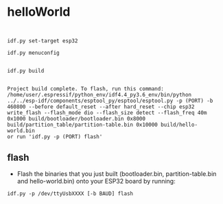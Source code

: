 # helloWorld

##

```

idf.py set-target esp32

idf.py menuconfig


idf.py build


```

```
Project build complete. To flash, run this command:
/home/user/.espressif/python_env/idf4.4_py3.6_env/bin/python ../../esp-idf/components/esptool_py/esptool/esptool.py -p (PORT) -b 460800 --before default_reset --after hard_reset --chip esp32  write_flash --flash_mode dio --flash_size detect --flash_freq 40m 0x1000 build/bootloader/bootloader.bin 0x8000 build/partition_table/partition-table.bin 0x10000 build/hello-world.bin
or run 'idf.py -p (PORT) flash'

```

## flash

* Flash the binaries that you just built (bootloader.bin, partition-table.bin and hello-world.bin) onto your ESP32 board by running:

```
idf.py -p /dev/ttyUsbXXXX [-b BAUD] flash
```
